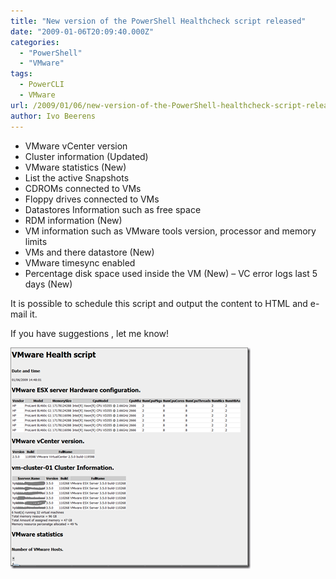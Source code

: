 ```yaml
---
title: "New version of the PowerShell Healthcheck script released"
date: "2009-01-06T20:09:40.000Z"
categories: 
  - "PowerShell"
  - "VMware"
tags:
  - PowerCLI
  - VMware
url: /2009/01/06/new-version-of-the-PowerShell-healthcheck-script-released/
author: Ivo Beerens
---
```

- VMware vCenter version
- Cluster information (Updated)
- VMware statistics (New)
- List the active Snapshots
- CDROMs connected to VMs
- Floppy drives connected to VMs
- Datastores Information such as free space  
- RDM information (New)
- VM information such as VMware tools version, processor and memory limits
- VMs and there datastore (New)
- VMware timesync enabled
- Percentage disk space used inside the VM (New)
– VC error logs last 5 days (New)

It is possible to schedule this script and output the content to HTML and e-mail it.

If you have suggestions , let me know!

[![image](images/image-thumb.png "image")](images/image.png)



